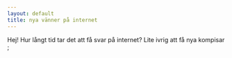 ```yaml
---
layout: default
title: nya vänner på internet
---
```


Hej! Hur långt tid tar det att få svar
på internet? Lite ivrig att få nya
kompisar ;